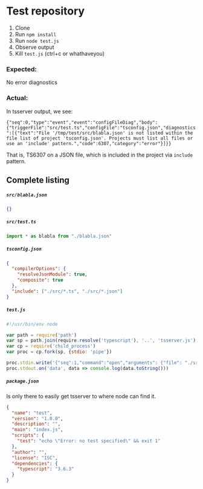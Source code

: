 # Test repository

1. Clone
2. Run `npm install`
3. Run `node test.js`
4. Observe output
5. Kill `test.js` (ctrl+c or whathaveyou)

### Expected:

No error diagnostics

### Actual:

In tsserver output, we see:

`{"seq":0,"type":"event","event":"configFileDiag","body":{"triggerFile":"src/test.ts","configFile":"tsconfig.json","diagnostics":[{"text":"File '/tmp/test/src/blabla.json' is not listed within the file list of project 'tsconfig.json'. Projects must list all files or use an 'include' pattern.","code":6307,"category":"error"}]}}`

That is, TS6307 on a JSON file, which is included in the project via `include` pattern.

## Complete listing

##### `src/blabla.json`
```json
{}
```

##### `src/test.ts`
```ts
import * as blabla from "./blabla.json"
```

##### `tsconfig.json`
```json
{
  "compilerOptions": {
    "resolveJsonModule": true,
    "composite": true
  },
  "include": ["./src/*.ts", "./src/*.json"]
}
```

##### `test.js`
```js
#!/usr/bin/env node

var path = require('path')
var sp = path.join(require.resolve('typescript'), '..', 'tsserver.js')
var cp = require('child_process')
var proc = cp.fork(sp, {stdio: 'pipe'})

proc.stdin.write('{"seq":1,"command":"open","arguments": {"file": "./src/test.ts"}}\n')
proc.stdout.on('data', data => console.log(data.toString()))
```

##### `package.json`

Is only there to easily get tsserver to where node can find it.

```json
{
  "name": "test",
  "version": "1.0.0",
  "description": "",
  "main": "index.js",
  "scripts": {
    "test": "echo \"Error: no test specified\" && exit 1"
  },
  "author": "",
  "license": "ISC",
  "dependencies": {
    "typescript": "3.6.3"
  }
}
```

